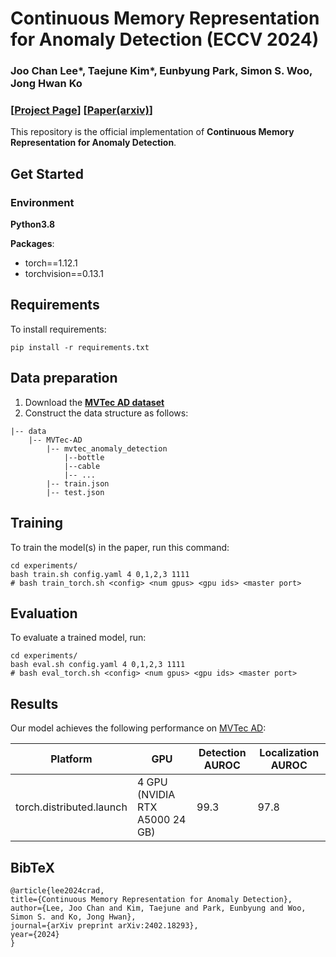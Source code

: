 # Continuous Memory Representation for Anomaly Detection (ECCV 2024)
### Joo Chan Lee*, Taejune Kim*, Eunbyung Park, Simon S. Woo, Jong Hwan Ko
### [[Project Page](https://tae-mo.github.io/crad/)] [[Paper(arxiv)](https://arxiv.org/abs/2402.18293/)]
This repository is the official implementation of **Continuous Memory Representation for Anomaly Detection**. 

## Get Started 
### Environment 

**Python3.8**

**Packages**:
- torch==1.12.1
- torchvision==0.13.1

## Requirements
To install requirements:
```setup
pip install -r requirements.txt
```

## Data preparation
1. Download the [**MVTec AD dataset**](https://www.mvtec.com/company/research/datasets/mvtec-ad)
2. Construct the data structure as follows:
```
|-- data
    |-- MVTec-AD
        |-- mvtec_anomaly_detection
            |--bottle
            |--cable
            |-- ...
        |-- train.json
        |-- test.json
```

## Training
To train the model(s) in the paper, run this command:
```train
cd experiments/
bash train.sh config.yaml 4 0,1,2,3 1111
# bash train_torch.sh <config> <num gpus> <gpu ids> <master port>
```

## Evaluation
To evaluate a trained model, run:
```eval
cd experiments/
bash eval.sh config.yaml 4 0,1,2,3 1111
# bash eval_torch.sh <config> <num gpus> <gpu ids> <master port>
```

## Results
Our model achieves the following performance on [MVTec AD](https://www.mvtec.com/company/research/datasets/mvtec-ad):

| Platform | GPU | Detection AUROC | Localization AUROC |
| ------ | ------ | ------ | ------ |
| torch.distributed.launch | 4 GPU (NVIDIA RTX A5000 24 GB)|  99.3 | 97.8 |

## BibTeX
```
@article{lee2024crad,
title={Continuous Memory Representation for Anomaly Detection},
author={Lee, Joo Chan and Kim, Taejune and Park, Eunbyung and Woo, Simon S. and Ko, Jong Hwan},
journal={arXiv preprint arXiv:2402.18293},
year={2024}
}
```
